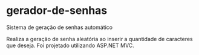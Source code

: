 # gerador-de-senhas
Sistema de geração de senhas automático

Realiza a geração de senha aleatória ao inserir a quantidade de caracteres que deseja.
Foi projetado utilizando ASP.NET MVC.